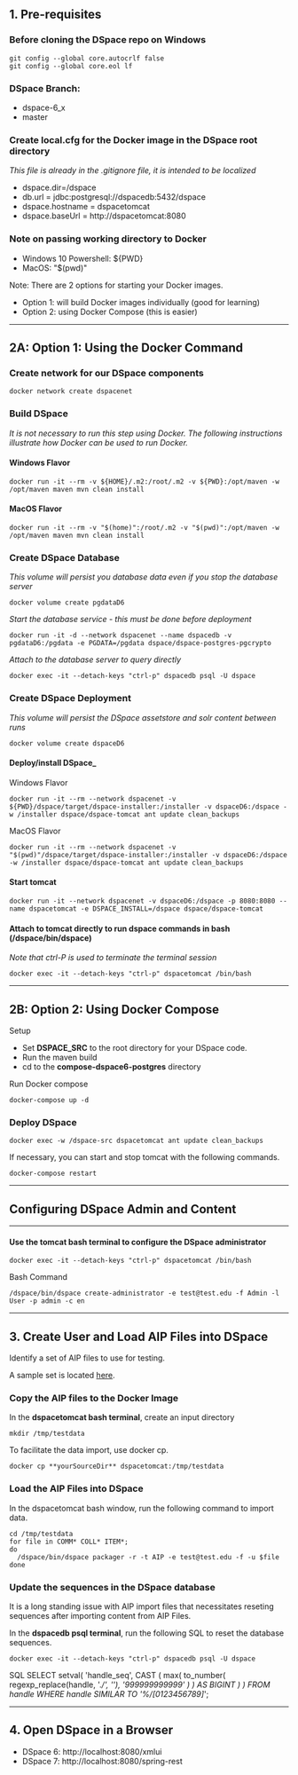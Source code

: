 ## 1. Pre-requisites

### Before cloning the DSpace repo on Windows

    git config --global core.autocrlf false
    git config --global core.eol lf

### DSpace Branch:
- dspace-6_x
- master

### Create local.cfg for the Docker image in the DSpace root directory
_This file is already in the .gitignore file, it is intended to be localized_

- dspace.dir=/dspace
- db.url = jdbc:postgresql://dspacedb:5432/dspace
- dspace.hostname = dspacetomcat
- dspace.baseUrl = http://dspacetomcat:8080

### Note on passing working directory to Docker
- Windows 10 Powershell: ${PWD}
- MacOS: "$(pwd)"

Note: There are 2 options for starting your Docker images.
- Option 1: will build Docker images individually (good for learning)
- Option 2: using Docker Compose (this is easier)
---
## 2A: Option 1: Using the Docker Command


### Create network for our DSpace components

    docker network create dspacenet

### Build DSpace
_It is not necessary to run this step using Docker. The following instructions illustrate how Docker can be used to run Docker._

#### Windows Flavor

    docker run -it --rm -v ${HOME}/.m2:/root/.m2 -v ${PWD}:/opt/maven -w /opt/maven maven mvn clean install

#### MacOS Flavor

    docker run -it --rm -v "$(home)":/root/.m2 -v "$(pwd)":/opt/maven -w /opt/maven maven mvn clean install

### Create DSpace Database
_This volume will persist you database data even if you stop the database server_

    docker volume create pgdataD6

_Start the database service - this must be done before deployment_

    docker run -it -d --network dspacenet --name dspacedb -v pgdataD6:/pgdata -e PGDATA=/pgdata dspace/dspace-postgres-pgcrypto

_Attach to the database server to query directly_

    docker exec -it --detach-keys "ctrl-p" dspacedb psql -U dspace

### Create DSpace Deployment
_This volume will persist the DSpace assetstore and solr content between runs_

    docker volume create dspaceD6

#### Deploy/install DSpace_

Windows Flavor

    docker run -it --rm --network dspacenet -v ${PWD}/dspace/target/dspace-installer:/installer -v dspaceD6:/dspace -w /installer dspace/dspace-tomcat ant update clean_backups

MacOS Flavor

    docker run -it --rm --network dspacenet -v "$(pwd)"/dspace/target/dspace-installer:/installer -v dspaceD6:/dspace -w /installer dspace/dspace-tomcat ant update clean_backups

#### Start tomcat

    docker run -it --network dspacenet -v dspaceD6:/dspace -p 8080:8080 --name dspacetomcat -e DSPACE_INSTALL=/dspace dspace/dspace-tomcat

#### Attach to tomcat directly to run dspace commands in bash (/dspace/bin/dspace)
_Note that ctrl-P is used to terminate the terminal session_

    docker exec -it --detach-keys "ctrl-p" dspacetomcat /bin/bash

---
## 2B: Option 2: Using Docker Compose

Setup
- Set **DSPACE_SRC** to the root directory for your DSpace code.
- Run the maven build
- cd to the **compose-dspace6-postgres** directory

Run Docker compose

    docker-compose up -d

### Deploy DSpace

    docker exec -w /dspace-src dspacetomcat ant update clean_backups

If necessary, you can start and stop tomcat with the following commands.

    docker-compose restart
---
## Configuring DSpace Admin and Content
---

#### Use the tomcat bash terminal to configure the DSpace administrator

    docker exec -it --detach-keys "ctrl-p" dspacetomcat /bin/bash

Bash Command
```
/dspace/bin/dspace create-administrator -e test@test.edu -f Admin -l User -p admin -c en
```

---
## 3. Create User and Load AIP Files into DSpace

Identify a set of AIP files to use for testing.

A sample set is located [here](https://github.com/DSpace-Labs/DSpace-codenvy/tree/master/TestData).

### Copy the AIP files to the Docker Image

In the **dspacetomcat bash terminal**, create an input directory

    mkdir /tmp/testdata

To facilitate the data import, use docker cp.

    docker cp **yourSourceDir** dspacetomcat:/tmp/testdata

### Load the AIP Files into DSpace

In the dspacetomcat bash window, run the following command to import data.
```
cd /tmp/testdata
for file in COMM* COLL* ITEM*;
do
  /dspace/bin/dspace packager -r -t AIP -e test@test.edu -f -u $file
done
```

### Update the sequences in the DSpace database

It is a long standing issue with AIP import files that necessitates reseting sequences after importing content from AIP Files.

In the **dspacedb psql terminal**, run the following SQL to reset the database sequences.

    docker exec -it --detach-keys "ctrl-p" dspacedb psql -U dspace

SQL
    SELECT
      setval(
        'handle_seq',
        CAST (
          max(
            to_number(
              regexp_replace(handle, '.*/', ''),
              '999999999999'
            )
          )
          AS BIGINT
        )
      )
    FROM handle
    WHERE handle SIMILAR TO '%/[0123456789]*';

---
## 4. Open DSpace in a Browser
- DSpace 6: http://localhost:8080/xmlui
- DSpace 7: http://localhost:8080/spring-rest

